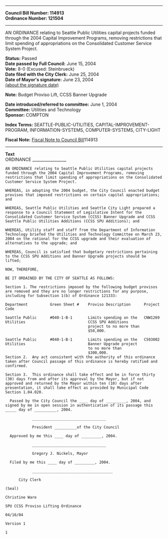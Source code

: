 * * * * *  
  
**Council Bill Number: [](#h0)[](#h2)114913**   
**Ordinance Number: 121504**  
  
* * * * *  
  
AN ORDINANCE relating to Seattle Public Utilities capital projects funded through the 2004 Capital Improvement Programs, removing restrictions that limit spending of appropriations on the Consolidated Customer Service System Project.  
  
**Status:** Passed   
**Date passed by Full Council:** June 15, 2004   
**Vote:** 8-0 (Excused: Steinbrueck)   
**Date filed with the City Clerk:** June 25, 2004   
**Date of Mayor's signature:** June 23, 2004   
[(about the signature date)](/~public/approvaldate.htm)   
  
**Note:** Budget Proviso Lift, CCSS Banner Upgrade  
  
  
**Date introduced/referred to committee:** June 1, 2004   
**Committee:** Utilities and Technology   
**Sponsor:** COMPTON   
  
**Index Terms:** SEATTLE-PUBLIC-UTILITIES, CAPITAL-IMPROVEMENT-PROGRAM, INFORMATION-SYSTEMS, COMPUTER-SYSTEMS, CITY-LIGHT  
  
**Fiscal Note:** [Fiscal Note to Council Bill](http://clerk.seattle.gov/~public/fnote/114913.htm)[](#h1)[](#h3)114913  
  
* * * * *  
  
**Text**  
    ORDINANCE _________________  
  
    AN ORDINANCE relating to Seattle Public Utilities capital projects  
    funded through the 2004 Capital Improvement Programs, removing  
    restrictions that limit spending of appropriations on the Consolidated  
    Customer Service System Project.  
  
    WHEREAS, in adopting the 2004 budget, the City Council enacted budget  
    provisos that imposed restrictions on certain capital appropriations;  
    and  
  
    WHEREAS, Seattle Public Utilities and Seattle City Light prepared a  
    response to a Council Statement of Legislative Intent for the  
    Consolidated Customer Service System (CCSS) Banner Upgrade and CCSS  
    Seattle Public Utilities Additions (CCSS SPU Additions); and  
  
    WHEREAS, Utility staff and staff from the Department of Information  
    Technology briefed the Utilities and Technology Committee on March 23,  
    2004 on the rational for the CCSS upgrade and their evaluation of  
    alternatives to the upgrade; and  
  
    WHEREAS, Council is satisfied that budgetary restrictions pertaining  
    to the CCSS SPU Additions and Banner Upgrade projects should be  
    lifted;  
  
    NOW, THEREFORE,  
  
    BE IT ORDAINED BY THE CITY OF SEATTLE AS FOLLOWS:  
  
    Section 1. The restrictions imposed by the following budget provisos  
    are removed and they are no longer restrictions for any purpose,  
    including for Subsection 1(b) of Ordinance 121333:  
  
    Department          Green Sheet #    Proviso Description      Project Code  
  
    Seattle Public      #040-1-B-1       Limits spending on the   CNW1269  
    Utilities                            CCSS SPU Additions  
                                         project to no more than  
                                         $50,000.  
  
    Seattle Public      #040-1-B-1       Limits spending on the   C503002  
    Utilities                            Banner Upgrade project  
                                         to no more than  
                                         $300,000.  
    Section 2.  Any act consistent with the authority of this ordinance  
    taken after Council passage of this ordinance is hereby ratified and  
    confirmed.  
  
    Section 3.  This ordinance shall take effect and be in force thirty  
    (30) days from and after its approval by the Mayor, but if not  
    approved and returned by the Mayor within ten (10) days after  
    presentation, it shall take effect as provided by Municipal Code  
    Section 1.04.020.  
  
      Passed by the City Council the ____ day of _________, 2004, and  
    signed by me in open session in authentication of its passage this  
    _____ day of __________, 2004.  
  
                _________________________________  
  
                President __________of the City Council  
  
      Approved by me this ____ day of _________, 2004.  
  
                _________________________________  
  
                Gregory J. Nickels, Mayor  
  
      Filed by me this ____ day of _________, 2004.  
  
                ____________________________________  
  
          City Clerk  
  
    (Seal)  
  
    Christine Ware  
  
    SPU CCSS Proviso Lifting Ordinance  
  
    04/16/04  
  
    Version 1  
  
    1  
